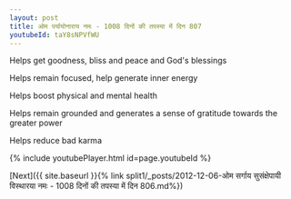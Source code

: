 ```yaml
---
layout: post
title: ओम पर्यायोनाराय नमः - 1008 दिनों की तपस्या में दिन 807
youtubeId: taY8sNPVfWU
---
```

 
 
Helps get goodness, bliss and peace and God's blessings
 
Helps remain focused, help generate inner energy 
 
Helps boost physical and mental health 
 
Helps remain grounded and generates a sense of gratitude towards the greater power 
 
Helps reduce bad karma
 
 
 
 


{% include youtubePlayer.html id=page.youtubeId %}
 
[Next]({{ site.baseurl }}{% link  split1/_posts/2012-12-06-ओम सर्गाय सुसंक्षेपायी विस्थारया नमः - 1008 दिनों की तपस्या में दिन 806.md%})
 
